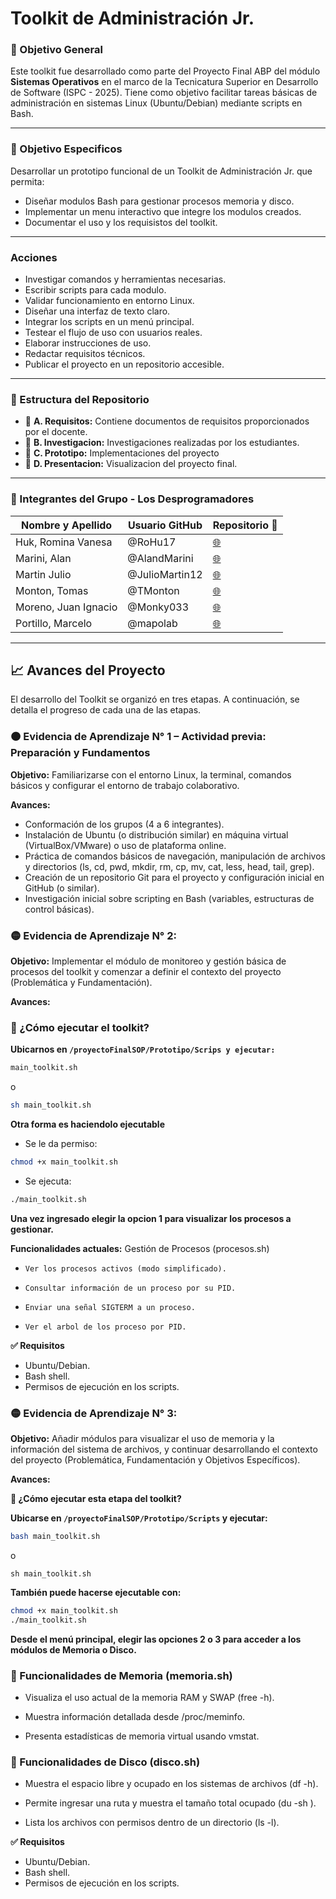 # Toolkit de Administración Jr.

### 📌 Objetivo General

Este toolkit fue desarrollado como parte del Proyecto Final ABP del módulo **Sistemas Operativos** en el marco de la Tecnicatura Superior en Desarrollo de Software (ISPC - 2025). Tiene como objetivo facilitar tareas básicas de administración en sistemas Linux (Ubuntu/Debian) mediante scripts en Bash.

---

### 🎯 Objetivo Especificos

Desarrollar un prototipo funcional de un Toolkit de Administración Jr. que permita:

- Diseñar modulos Bash para gestionar procesos memoria y disco.
- Implementar un menu interactivo que integre los modulos creados.
- Documentar el uso y los requisistos del toolkit.

---

### Acciones

- Investigar comandos y herramientas necesarias.
- Escribir scripts para cada modulo.
- Validar funcionamiento en entorno Linux.
- Diseñar una interfaz de texto claro.
- Integrar los scripts en un menú principal.
- Testear el flujo de uso con usuarios reales.
- Elaborar instrucciones de uso.
- Redactar requisitos técnicos.
- Publicar el proyecto en un repositorio accesible.

---

### 📁 Estructura del Repositorio

- 📁 **A. Requisitos:** Contiene documentos de requisitos proporcionados por el docente.
- 📁 **B. Investigacion:** Investigaciones realizadas por los estudiantes.
- 📁 **C. Prototipo:** Implementaciones del proyecto
- 📁 **D. Presentacion:** Visualizacion del proyecto final.

---

### 👥 Integrantes del Grupo - Los Desprogramadores

| Nombre y Apellido     | Usuario GitHub     | Repositorio 🔗             |
|-----------------------|--------------------|----------------------------|
| Huk, Romina Vanesa    | @RoHu17            | [🌐](https://github.com/RoHu17) |
| Marini, Alan          | @AlandMarini       | [🌐](https://github.com/AlandMarini) |
| Martin Julio          | @JulioMartin12     | [🌐](https://github.com/JulioMartin12) | 
| Monton, Tomas         | @TMonton           | [🌐](https://github.com/TMonton) |
| Moreno, Juan Ignacio  | @Monky033      | [🌐](https://github.com/Monky033) |
| Portillo, Marcelo     | @mapolab     | [🌐](https://github.com/mapolab) |


---


## 📈 Avances del Proyecto
El desarrollo del Toolkit se organizó en tres etapas. A continuación, se detalla el progreso de cada una de las etapas.

### 🟠 Evidencia de Aprendizaje N° 1 – Actividad previa: Preparación y Fundamentos

**Objetivo:** Familiarizarse con el entorno Linux, la terminal, comandos básicos y configurar el entorno de trabajo colaborativo.

**Avances:**
- Conformación de los grupos (4 a 6 integrantes).
- Instalación de Ubuntu (o distribución similar) en máquina virtual (VirtualBox/VMware) o uso de plataforma online.
- Práctica de comandos básicos de navegación, manipulación de archivos y directorios (ls, cd, pwd, mkdir, rm, cp, mv, cat, less, head, tail, grep).
- Creación de un repositorio Git para el proyecto y configuración inicial en GitHub (o similar).
- Investigación inicial sobre scripting en Bash (variables, estructuras de control
básicas).

### 🟡 Evidencia de Aprendizaje N° 2:

**Objetivo:** Implementar el módulo de monitoreo y gestión básica de procesos del toolkit y comenzar a definir el contexto del proyecto (Problemática y Fundamentación).

**Avances:**
### 🚀 ¿Cómo ejecutar el toolkit?

**Ubicarnos en `/proyectoFinalSOP/Prototipo/Scrips y ejecutar:`**

```bash
main_toolkit.sh 
```
o
```bash
sh main_toolkit.sh
```

**Otra forma es haciendolo ejecutable**

* Se le da permiso:
```bash
chmod +x main_toolkit.sh
```

* Se ejecuta:
```bash
./main_toolkit.sh
```

**Una vez ingresado elegir la opcion 1 para visualizar los procesos a gestionar.**


**Funcionalidades actuales:**
Gestión de Procesos (procesos.sh)
-     Ver los procesos activos (modo simplificado).
-     Consultar información de un proceso por su PID.
-     Enviar una señal SIGTERM a un proceso.
-     Ver el arbol de los proceso por PID.

**✅ Requisitos**
- Ubuntu/Debian.
- Bash shell.
-   Permisos de ejecución en los scripts. 


### 🟡 Evidencia de Aprendizaje N° 3:

**Objetivo:** Añadir módulos para visualizar el uso de memoria y la información del sistema de archivos, y continuar desarrollando el contexto del proyecto (Problemática, Fundamentación y Objetivos Específicos).

**Avances:**

**🚀 ¿Cómo ejecutar esta etapa del toolkit?**

**Ubicarse en `/proyectoFinalSOP/Prototipo/Scripts` y ejecutar:**

```bash
bash main_toolkit.sh
```
o
```
sh main_toolkit.sh
```
**También puede hacerse ejecutable con:**

```bash
chmod +x main_toolkit.sh
./main_toolkit.sh
```
**Desde el menú principal, elegir las opciones 2 o 3 para acceder a los módulos de Memoria o Disco.**

### 🧠 Funcionalidades de Memoria (memoria.sh)
- Visualiza el uso actual de la memoria RAM y SWAP (free -h).

- Muestra información detallada desde /proc/meminfo.

- Presenta estadísticas de memoria virtual usando vmstat.

### 💽 Funcionalidades de Disco (disco.sh)
- Muestra el espacio libre y ocupado en los sistemas de archivos (df -h).

- Permite ingresar una ruta y muestra el tamaño total ocupado (du -sh <ruta>).

- Lista los archivos con permisos dentro de un directorio (ls -l).

**✅ Requisitos**
- Ubuntu/Debian.
- Bash shell.
- Permisos de ejecución en los scripts.
       
